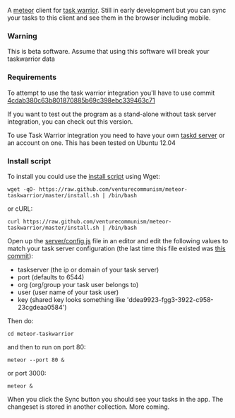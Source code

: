 A [meteor](http://meteor.com) client for [task warrior](http://taskwarrior.com). Still in early development but you can sync your tasks to this client and see them in the browser including mobile.

### Warning

This is beta software. Assume that using this software will break your taskwarrior data

### Requirements

To attempt to use the task warrior integration you'll have to use commit [4cdab380c63b801870885b69c398ebc339463c71](https://github.com/venturecommunism/meteor-taskwarrior/tree/4cdab380c63b801870885b69c398ebc339463c71)

If you want to test out the program as a stand-alone without task server integration, you can check out this version.

To use Task Warrior integration you need to have your own [taskd server](http://taskwarrior.org/projects/taskwarrior/wiki/Server_setup) or an account on one. This has been tested on Ubuntu 12.04

### Install script

To install you could use the [install script](https://raw.github.com/venturecommunism/meteor-taskwarrior/master/install.sh) using Wget:

    wget -qO- https://raw.github.com/venturecommunism/meteor-taskwarrior/master/install.sh | /bin/bash

or cURL:

    curl https://raw.github.com/venturecommunism/meteor-taskwarrior/master/install.sh | /bin/bash

Open up the [server/config.js](https://github.com/venturecommunism/meteor-taskwarrior/blob/master/server/config.js) file in an editor and edit the following values to match your task server configuration (the last time this file existed was [this commit](https://github.com/venturecommunism/meteor-taskwarrior/tree/4cdab380c63b801870885b69c398ebc339463c71)):

- taskserver (the ip or domain of your task server)
- port (defaults to 6544)
- org (org/group your task user belongs to)
- user (user name of your task user)
- key (shared key looks something like 'ddea9923-fgg3-3922-c958-23cgdeaa0584')

Then do:

    cd meteor-taskwarrior

and then to run on port 80:

    meteor --port 80 &

or port 3000:

    meteor &

When you click the Sync button you should see your tasks in the app. The changeset is stored in another collection. More coming.
